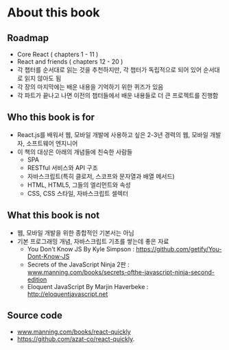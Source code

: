# About this book

## Roadmap
- Core React ( chapters 1 - 11 )
- React and friends ( chapters 12 - 20 )
- 각 챕터를 순서대로 읽는 것을 추천하지만, 각 챕터가 독립적으로 되어 있어 순서대로 읽지 않아도 됨
- 각 장의 마지막에는 배운 내용을 기억하기 위한 퀴즈가 있음
- 각 파트가 끝나고 나면 이전의 챕터들에서 배운 내용들로 더 큰 프로젝트를 진행함

## Who this book is for
- React.js를 배워서 웹, 모바일 개발에 사용하고 싶은 2-3년 경력의 웹, 모바일 개발자, 소프트웨어 엔지니어
- 이 책의 대상은 아래의 개념들에 친숙한 사람들
    - SPA
    - RESTful 서비스와 API 구조
    - 자바스크립트(특히 클로저, 스코프와 문자열과 배열 메서드)
    - HTML, HTML5, 그들의 엘리먼트와 속성
    - CSS, CSS 스타일, 자바스크립트 셀렉터

## What this book is not
- 웹, 모바일 개발을 위한 종합적인 기본서는 아님
- 기본 프로그래밍 개념, 자바스크립트 기초를 쌓는데 좋은 자료
    - You Don't Know JS By Kyle Simpson : https://github.com/getify/You-Dont-Know-JS
    - Secrets of the JavaScript Ninja 2판 : www.manning.com/books/secrets-ofthe-javascript-ninja-second-edition
    - Eloquent JavaScript By Marjin Haverbeke : http://eloquentjavascript.net

## Source code
- www.manning.com/books/react-quickly
- https://github.com/azat-co/react-quickly.